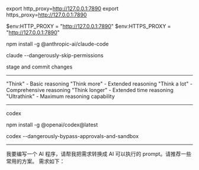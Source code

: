 export http_proxy=http://127.0.0.1:7890
export https_proxy=http://127.0.0.1:7890

$env:HTTP_PROXY = "http://127.0.0.1:7890"
$env:HTTPS_PROXY = "http://127.0.0.1:7890"

npm install -g @anthropic-ai/claude-code


claude --dangerously-skip-permissions

stage and commit changes

---

"Think" - Basic reasoning
"Think more" - Extended reasoning
"Think a lot" - Comprehensive reasoning
"Think longer" - Extended time reasoning
"Ultrathink" - Maximum reasoning capability

---

codex


npm install -g @openai/codex@latest

codex --dangerously-bypass-approvals-and-sandbox


---

我要编写一个 AI 程序，请帮我把需求转换成 AI 可以执行的 prompt。请推荐一些常用的方案。
需求如下：

